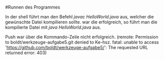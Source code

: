 #Runnen des Programmes

In der shell führt man den Befehl _javac HelloWorld.java_ aus, welcher die gewünschte Datei kompilieren sollte.
war die erfolgreich, so führt man die kompilierte Datei mit _java HelloWorld.java_ aus.

Push war über die Kommando-Zeile nicht erfolgreich. (remote: Permission to boldt/werkzeuge-aufgabe5.git denied to Ke-hsz.
fatal: unable to access 'https://github.com/boldt/werkzeuge-aufgabe5/': The requested URL returned error: 403)
